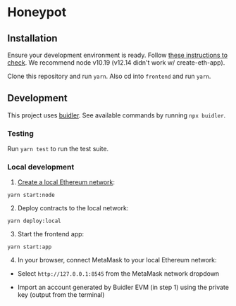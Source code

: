 # Honeypot

## Installation

Ensure your development environment is ready. Follow [these instructions to check](https://buidler.dev/tutorial/setting-up-the-environment.html). We recommend node v10.19 (v12.14 didn't work w/ create-eth-app).

Clone this repository and run `yarn`. Also cd into `frontend` and run `yarn`.

## Development

This project uses [buidler](https://buidler.dev/). See available commands by running `npx buidler`.

### Testing

Run `yarn test` to run the test suite.

### Local development

1. [Create a local Ethereum network](https://buidler.dev/buidler-evm/):

`yarn start:node`

2. Deploy contracts to the local network:

`yarn deploy:local`

3. Start the frontend app:

`yarn start:app`

4. In your browser, connect MetaMask to your local Ethereum network:

- Select `http://127.0.0.1:8545` from the MetaMask network dropdown

- Import an account generated by Buidler EVM (in step 1) using the private key (output from the terminal)
